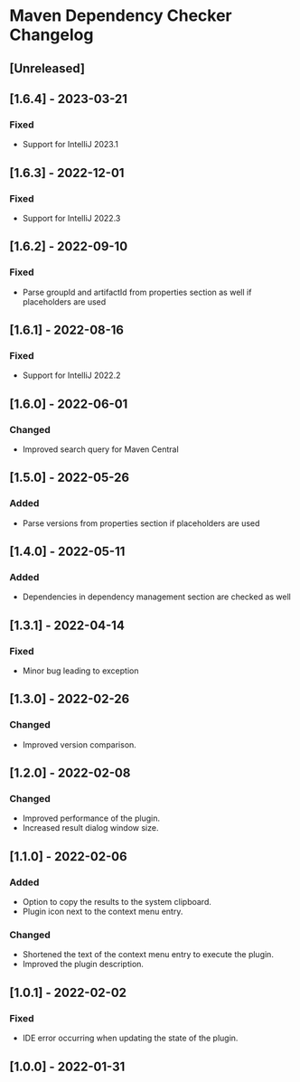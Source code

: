 <!-- Keep a Changelog guide -> https://keepachangelog.com -->

# Maven Dependency Checker Changelog

## [Unreleased]

## [1.6.4] - 2023-03-21

### Fixed
- Support for IntelliJ 2023.1

## [1.6.3] - 2022-12-01

### Fixed
- Support for IntelliJ 2022.3

## [1.6.2] - 2022-09-10

### Fixed
- Parse groupId and artifactId from properties section as well if placeholders are used

## [1.6.1] - 2022-08-16

### Fixed
- Support for IntelliJ 2022.2

## [1.6.0] - 2022-06-01

### Changed
- Improved search query for Maven Central

## [1.5.0] - 2022-05-26

### Added
- Parse versions from properties section if placeholders are used

## [1.4.0] - 2022-05-11

### Added
- Dependencies in dependency management section are checked as well

## [1.3.1] - 2022-04-14

### Fixed
- Minor bug leading to exception

## [1.3.0] - 2022-02-26

### Changed
- Improved version comparison.

## [1.2.0] - 2022-02-08

### Changed
- Improved performance of the plugin.
- Increased result dialog window size.

## [1.1.0] - 2022-02-06

### Added
- Option to copy the results to the system clipboard.
- Plugin icon next to the context menu entry.

### Changed
- Shortened the text of the context menu entry to execute the plugin.
- Improved the plugin description.

## [1.0.1] - 2022-02-02

### Fixed
- IDE error occurring when updating the state of the plugin.

## [1.0.0] - 2022-01-31
